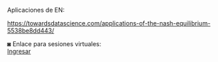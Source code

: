 Aplicaciones de EN:

https://towardsdatascience.com/applications-of-the-nash-equilibrium-5538be8dd443/


◙ Enlace para sesiones virtuales:  
[Ingresar](https://meet.google.com/ove-jcuy-vpk)

